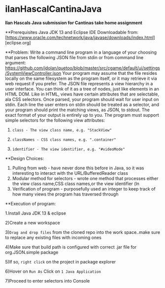 # ilanHascalCantinaJava
**Ilan Hascals Java submission for Cantinas take home assignment**

**Prerequisites
Java JDK 13 and Eclipse IDE
Downloadable from:
[https://www.oracle.com/technetwork/java/javase/downloads/index.html]
[eclipse.org]



**Problem: 
Write a command line program in a language of your choosing that parses the following JSON file from stdin or from command line argument:
https://github.com/jdolan/quetoo/blob/master/src/cgame/default/ui/settings/SystemViewController.json
Your program may assume that the file resides locally on the same filesystem as the program itself, or it may retrieve it via web request if you prefer.
The JSON file represents a view hierarchy in a user interface. You can think of it as a tree of nodes, just like elements in an HTML DOM. Like in HTML, views have certain attributes that are selectable, ala CSS selectors.
Once parsed, your program should wait for user input on stdin. Each line the user enters on stdin should be treated as a selector, and your program should print the matching views, as JSON, to stdout. The exact format of your output is entirely up to you.
The program must support simple selectors for the following view attributes:
1.     class - The view class name, e.g. "StackView"

2.     classNames - CSS class names, e.g. ".container"

3.     identifier - The view identifier, e.g. "#videoMode"

**Design Choices:

1. Pulling from web - have never done this before in Java, so it was interesting to interact with the URL/BufferedReader class
2. Modular method for selectors - wrote one method that processes either the view class name,CSS class names,or the view identifier (ln 
3. Verification of program - purposefully used an integer to keep track of how many views the program has traversed through

**Execution of program:

1.Install Java JDK 13 & eclipse

2)Create a new workspace 

3)```Drag and drop files``` from the cloned repo into the work space..make sure to replace any existing files with incoming ones

4)Make sure that build path is configured with correct .jar file for org.JSON.simple package

5)If so, ``right click`` on the project in package explorer

6)Hover on ``Run As`` Click on ``1 Java Application``

7)Proceed to enter selectors into Console
